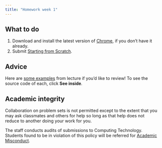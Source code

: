 ```yaml
---
title: "Homework week 1"
---
```


## What to do

1. Download and install the latest version of [Chrome](https://www.google.com/chrome/), if you don’t have it already.
2. Submit [Starting from Scratch](homework/hw_1/1.1_startting_from_scratch.html).

## Advice

Here are [some examples](https://scratch.mit.edu/studios/30233348/) from lecture if you’d like to review! To see the source code of each, click **See inside**.

## Academic integrity

Collaboration on problem sets is not permitted except to the extent that you may ask classmates and others for help so long as that help does not reduce to another doing your work for you.

The staff conducts audits of submissions to Computing Technology. Students found to be in violation of this policy will be referred for [Academic Misconduct](https://www.harper-adams.ac.uk/documents/Academic-misconduct-procedure.pdf). 


